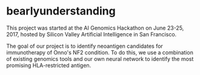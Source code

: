 # bearlyunderstanding

This project was started at the AI Genomics Hackathon on June 23-25, 2017, hosted by Silicon Valley Artificial Intelligence in San Francisco. 

The goal of our project is to identify neoantigen candidates for immunotherapy of Onno's NF2 condition. To do this, we use a combination of existing genomics tools and our own neural network to identify the most promising HLA-restricted antigen. 
